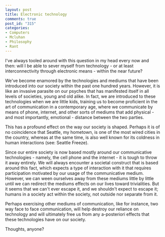 ```yaml
--- 
layout: post
title: Electronic technology
comments: true
post_id: "315"
categories:
- Computers
- Mcluhan
- Philosophy
- Rant
---
```

I've always tooled around with this question in my head every now and then: will I be able to sever myself from technology - or at least interconnectivity through electronic means - within the near future?

We've become enamored by the technologies and mediums that have been introduced into our society within the past one hundred years.  However, it is like an invasive parasite on our psyches that has manifested itself in all levels of societies, young and old alike.  In fact, we are introduced to these technologies when we are little kids, training us to become proficient in the art of communication in a contemporary age, where we communicate by means of phone, internet, and other sorts of mediums that add physical - and most importantly, emotional - distance between the two parties.

This has a profound effect on the way our society is shaped.  Perhaps it is of no coincidence that Seattle, my hometown, is one of the most wired cities in the country, whereas at the same time, is also well known for its coldness in human interactions (see: Seattle Freeze).

Since our entire society is now based mostly around our communicative technologies - namely, the cell phone and the internet - it is tough to throw it away entirely.  We will always encounter a societal construct that is based around this fact, which expects a type of interaction with it that requires participation motivated by our usage of the communicative medium.  However, we can ween ourselves away from these mediums little by little until we can redirect the mediums effects on our lives toward trivialities.  But it seems that we can't ever escape it, and we shouldn't expect to escape it; humans in a society act within the society, not outside nor separate from it.

Perhaps exercising other mediums of communication, like for instance, two way face to face communication, will help destroy our reliance on technology and will ultimately free us from any a-posteriori effects that these technologies have on our society.

Thoughts, anyone?
